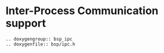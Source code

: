 Inter-Process Communication support
===================================

```{eval-rst}
.. doxygengroup:: bsp_ipc
.. doxygenfile:: bsp/ipc.h
```
